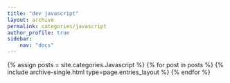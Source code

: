 ```yaml
---
title: "dev javascript"
layout: archive
permalink: categories/javascript
author_profile: true
sidebar:
    nav: "docs"
---
```


{% assign posts = site.categories.Javascript %}
{% for post in posts %} {% include archive-single.html type=page.entries_layout %} {% endfor %}
